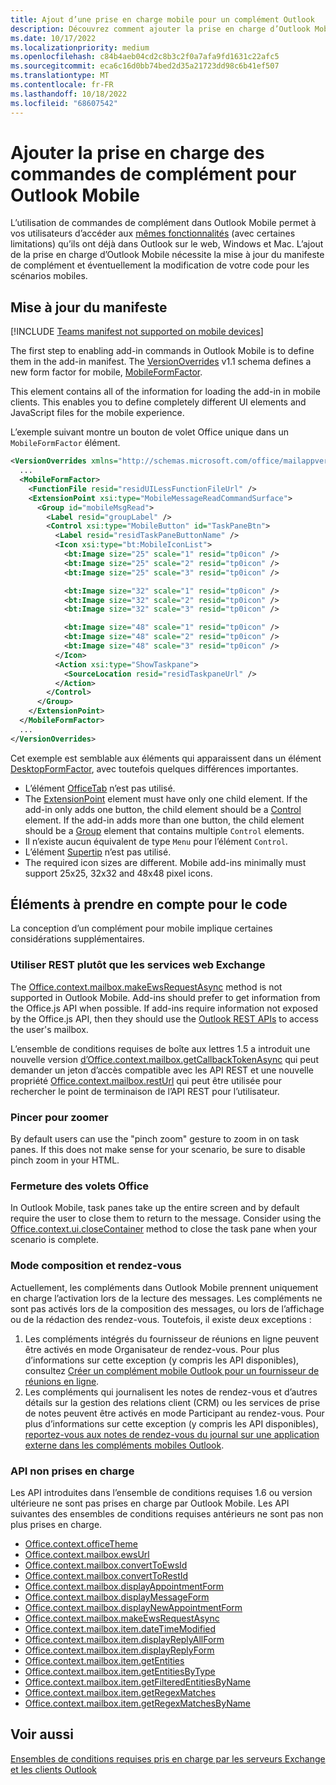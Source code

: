 ```yaml
---
title: Ajout d’une prise en charge mobile pour un complément Outlook
description: Découvrez comment ajouter la prise en charge d’Outlook Mobile, notamment comment mettre à jour le manifeste du complément et modifier votre code pour les scénarios mobiles, si nécessaire.
ms.date: 10/17/2022
ms.localizationpriority: medium
ms.openlocfilehash: c84b4aeb04cd2c8b3c2f0a7afa9fd1631c22afc5
ms.sourcegitcommit: eca6c16d0bb74bed2d35a21723dd98c6b41ef507
ms.translationtype: MT
ms.contentlocale: fr-FR
ms.lasthandoff: 10/18/2022
ms.locfileid: "68607542"
---
```

# <a name="add-support-for-add-in-commands-for-outlook-mobile"></a>Ajouter la prise en charge des commandes de complément pour Outlook Mobile

L’utilisation de commandes de complément dans Outlook Mobile permet à vos utilisateurs d’accéder aux [mêmes fonctionnalités](#code-considerations) (avec certaines limitations) qu’ils ont déjà dans Outlook sur le web, Windows et Mac. L’ajout de la prise en charge d’Outlook Mobile nécessite la mise à jour du manifeste de complément et éventuellement la modification de votre code pour les scénarios mobiles.

## <a name="updating-the-manifest"></a>Mise à jour du manifeste

[!INCLUDE [Teams manifest not supported on mobile devices](../includes/no-mobile-with-json-note.md)]

The first step to enabling add-in commands in Outlook Mobile is to define them in the add-in manifest. The [VersionOverrides](/javascript/api/manifest/versionoverrides) v1.1 schema defines a new form factor for mobile, [MobileFormFactor](/javascript/api/manifest/mobileformfactor).

This element contains all of the information for loading the add-in in mobile clients. This enables you to define completely different UI elements and JavaScript files for the mobile experience.

L’exemple suivant montre un bouton de volet Office unique dans un `MobileFormFactor` élément.

```xml
<VersionOverrides xmlns="http://schemas.microsoft.com/office/mailappversionoverrides/1.1" xsi:type="VersionOverridesV1_1">
  ...
  <MobileFormFactor>
    <FunctionFile resid="residUILessFunctionFileUrl" />
    <ExtensionPoint xsi:type="MobileMessageReadCommandSurface">
      <Group id="mobileMsgRead">
        <Label resid="groupLabel" />
        <Control xsi:type="MobileButton" id="TaskPaneBtn">
          <Label resid="residTaskPaneButtonName" />
          <Icon xsi:type="bt:MobileIconList">
            <bt:Image size="25" scale="1" resid="tp0icon" />
            <bt:Image size="25" scale="2" resid="tp0icon" />
            <bt:Image size="25" scale="3" resid="tp0icon" />

            <bt:Image size="32" scale="1" resid="tp0icon" />
            <bt:Image size="32" scale="2" resid="tp0icon" />
            <bt:Image size="32" scale="3" resid="tp0icon" />

            <bt:Image size="48" scale="1" resid="tp0icon" />
            <bt:Image size="48" scale="2" resid="tp0icon" />
            <bt:Image size="48" scale="3" resid="tp0icon" />
          </Icon>
          <Action xsi:type="ShowTaskpane">
            <SourceLocation resid="residTaskpaneUrl" />
          </Action>
        </Control>
      </Group>
    </ExtensionPoint>
  </MobileFormFactor>
  ...
</VersionOverrides>
```

Cet exemple est semblable aux éléments qui apparaissent dans un élément [DesktopFormFactor](/javascript/api/manifest/desktopformfactor), avec toutefois quelques différences importantes.

- L’élément [OfficeTab](/javascript/api/manifest/officetab) n’est pas utilisé.
- The [ExtensionPoint](/javascript/api/manifest/extensionpoint) element must have only one child element. If the add-in only adds one button, the child element should be a [Control](/javascript/api/manifest/control) element. If the add-in adds more than one button, the child element should be a [Group](/javascript/api/manifest/group) element that contains multiple `Control` elements.
- Il n’existe aucun équivalent de type `Menu` pour l’élément `Control`.
- L’élément [Supertip](/javascript/api/manifest/supertip) n’est pas utilisé.
- The required icon sizes are different. Mobile add-ins minimally must support 25x25, 32x32 and 48x48 pixel icons.

## <a name="code-considerations"></a>Éléments à prendre en compte pour le code

La conception d’un complément pour mobile implique certaines considérations supplémentaires.

### <a name="use-rest-instead-of-exchange-web-services"></a>Utiliser REST plutôt que les services web Exchange

The [Office.context.mailbox.makeEwsRequestAsync](/javascript/api/requirement-sets/outlook/preview-requirement-set/office.context.mailbox#methods) method is not supported in Outlook Mobile. Add-ins should prefer to get information from the Office.js API when possible. If add-ins require information not exposed by the Office.js API, then they should use the [Outlook REST APIs](/outlook/rest/) to access the user's mailbox.

L’ensemble de conditions requises de boîte aux lettres 1.5 a introduit une nouvelle version [d’Office.context.mailbox.getCallbackTokenAsync](/javascript/api/requirement-sets/outlook/preview-requirement-set/office.context.mailbox#methods) qui peut demander un jeton d’accès compatible avec les API REST et une nouvelle propriété [Office.context.mailbox.restUrl](/javascript/api/requirement-sets/outlook/preview-requirement-set/office.context.mailbox#properties) qui peut être utilisée pour rechercher le point de terminaison de l’API REST pour l’utilisateur.

### <a name="pinch-zoom"></a>Pincer pour zoomer

By default users can use the "pinch zoom" gesture to zoom in on task panes. If this does not make sense for your scenario, be sure to disable pinch zoom in your HTML.

### <a name="close-task-panes"></a>Fermeture des volets Office

In Outlook Mobile, task panes take up the entire screen and by default require the user to close them to return to the message. Consider using the [Office.context.ui.closeContainer](/javascript/api/office/office.ui#office-office-ui-closecontainer-member(1)) method to close the task pane when your scenario is complete.

### <a name="compose-mode-and-appointments"></a>Mode composition et rendez-vous

Actuellement, les compléments dans Outlook Mobile prennent uniquement en charge l’activation lors de la lecture des messages. Les compléments ne sont pas activés lors de la composition des messages, ou lors de l’affichage ou de la rédaction des rendez-vous. Toutefois, il existe deux exceptions :

1. Les compléments intégrés du fournisseur de réunions en ligne peuvent être activés en mode Organisateur de rendez-vous. Pour plus d’informations sur cette exception (y compris les API disponibles), consultez [Créer un complément mobile Outlook pour un fournisseur de réunions en ligne](online-meeting.md#available-apis).
1. Les compléments qui journalisent les notes de rendez-vous et d’autres détails sur la gestion des relations client (CRM) ou les services de prise de notes peuvent être activés en mode Participant au rendez-vous. Pour plus d’informations sur cette exception (y compris les API disponibles), [reportez-vous aux notes de rendez-vous du journal sur une application externe dans les compléments mobiles Outlook](mobile-log-appointments.md#available-apis).

### <a name="unsupported-apis"></a>API non prises en charge

Les API introduites dans l’ensemble de conditions requises 1.6 ou version ultérieure ne sont pas prises en charge par Outlook Mobile. Les API suivantes des ensembles de conditions requises antérieurs ne sont pas non plus prises en charge.

- [Office.context.officeTheme](/javascript/api/requirement-sets/outlook/preview-requirement-set/office.context#officetheme-officetheme)
- [Office.context.mailbox.ewsUrl](/javascript/api/requirement-sets/outlook/preview-requirement-set/office.context.mailbox#properties)
- [Office.context.mailbox.convertToEwsId](/javascript/api/requirement-sets/outlook/preview-requirement-set/office.context.mailbox#methods)
- [Office.context.mailbox.convertToRestId](/javascript/api/requirement-sets/outlook/preview-requirement-set/office.context.mailbox#methods)
- [Office.context.mailbox.displayAppointmentForm](/javascript/api/requirement-sets/outlook/preview-requirement-set/office.context.mailbox#methods)
- [Office.context.mailbox.displayMessageForm](/javascript/api/requirement-sets/outlook/preview-requirement-set/office.context.mailbox#methods)
- [Office.context.mailbox.displayNewAppointmentForm](/javascript/api/requirement-sets/outlook/preview-requirement-set/office.context.mailbox#methods)
- [Office.context.mailbox.makeEwsRequestAsync](/javascript/api/requirement-sets/outlook/preview-requirement-set/office.context.mailbox#methods)
- [Office.context.mailbox.item.dateTimeModified](/javascript/api/requirement-sets/outlook/preview-requirement-set/office.context.mailbox.item#properties)
- [Office.context.mailbox.item.displayReplyAllForm](/javascript/api/requirement-sets/outlook/preview-requirement-set/office.context.mailbox.item#methods)
- [Office.context.mailbox.item.displayReplyForm](/javascript/api/requirement-sets/outlook/preview-requirement-set/office.context.mailbox.item#methods)
- [Office.context.mailbox.item.getEntities](/javascript/api/requirement-sets/outlook/preview-requirement-set/office.context.mailbox.item#methods)
- [Office.context.mailbox.item.getEntitiesByType](/javascript/api/requirement-sets/outlook/preview-requirement-set/office.context.mailbox.item#methods)
- [Office.context.mailbox.item.getFilteredEntitiesByName](/javascript/api/requirement-sets/outlook/preview-requirement-set/office.context.mailbox.item#methods)
- [Office.context.mailbox.item.getRegexMatches](/javascript/api/requirement-sets/outlook/preview-requirement-set/office.context.mailbox.item#methods)
- [Office.context.mailbox.item.getRegexMatchesByName](/javascript/api/requirement-sets/outlook/preview-requirement-set/office.context.mailbox.item#methods)

## <a name="see-also"></a>Voir aussi

[Ensembles de conditions requises pris en charge par les serveurs Exchange et les clients Outlook](/javascript/api/requirement-sets/outlook/outlook-api-requirement-sets#requirement-sets-supported-by-exchange-servers-and-outlook-clients)